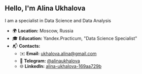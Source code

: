 ## Hello, I'm Alina Ukhalova

 I am a specialist in Data Science and Data Analysis

- 🌍 **Location:** Moscow, Russia  
- 🎓 **Education:** Yandex.Practicum, "Data Science Specialist"  
- 📬 **Contacts:**
     - ✉️ **Email:** [ukhalova.alina@gmail.com](mailto:ukhalova.alina@gmail.com)  
     - 📱 **Telegram:** [@alinaukhalova](https://t.me/alinaukhalova)  
     - 🌐 **LinkedIn:** [alina-ukhalova-169aa729b]([https://linkedin.com/in/your-profile](https://www.linkedin.com/in/alina-ukhalova-169aa729b/))  

<!--
**alinaukhalova/alinaukhalova** is a ✨ _special_ ✨ repository because its `README.md` (this file) appears on your GitHub profile.

Here are some ideas to get you started:

- 🔭 I’m currently working on ...
- 🌱 I’m currently learning ...
- 👯 I’m looking to collaborate on ...
- 🤔 I’m looking for help with ...
- 💬 Ask me about ...
- 📫 How to reach me: ...
- 😄 Pronouns: ...
- ⚡ Fun fact: ...
-->
